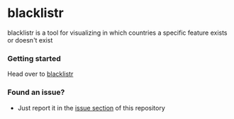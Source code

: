 # blacklistr

blacklistr is a tool for visualizing in which countries a specific feature exists or doesn't exist

### Getting started

Head over to [blacklistr](https://ent8r.github.io/blacklistr/)

### Found an issue?
- Just report it in the [issue section](https://github.com/ENT8R/blacklistr/issues/) of this repository

